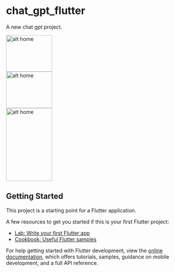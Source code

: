 # chat_gpt_flutter

A new chat  gpt  project.

<img src="https://github.com/xihadulislam/chat_gpt_flutter/blob/master/ss/home.png" alt="alt home" style="width:50%;height:100">

<img src="https://github.com/xihadulislam/chat_gpt_flutter/blob/master/ss/text.png" alt="alt home" style="width:50%;height:100">

<img src="https://github.com/xihadulislam/chat_gpt_flutter/blob/master/ss/image.png" alt="alt home" style="width:50%;height:200">


## Getting Started

This project is a starting point for a Flutter application.

A few resources to get you started if this is your first Flutter project:

- [Lab: Write your first Flutter app](https://docs.flutter.dev/get-started/codelab)
- [Cookbook: Useful Flutter samples](https://docs.flutter.dev/cookbook)

For help getting started with Flutter development, view the
[online documentation](https://docs.flutter.dev/), which offers tutorials,
samples, guidance on mobile development, and a full API reference.
